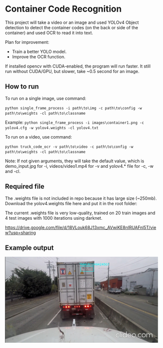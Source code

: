 # Container Code Recognition

This project will take a video or an image and used YOLOv4 Object detection
to detect the container codes (on the back or side of the container) and used OCR to read it into text.

Plan for improvement:

- Train a better YOLO model.
- Improve the OCR function.

If installed opencv with CUDA-enabled, the program will run faster. It still run
without CUDA/GPU, but slower, take ~0.5 second for an image.

## How to run

To run on a single image, use command:

`python single_frame_process -i path\to\img -c path\to\config
-w path\to\weights -cl path\to\classname`

Example: `python single_frame_process -i images\container1.png -c yolov4.cfg
-w yolov4.weights -cl yolov4.txt`

To run on a video, use command:

`python truck_code_ocr -v path\to\video -c path\to\config
-w path\to\weights -cl path\to\classname`

Note: If not given arguments, they will take the default value, which is
demo_input.jpg for -i, videos/video1.mp4 for -v and yolov4.* file for -c, -w and -cl.

## Required file

The .weights file is not included in repo because it has large size (~250mb).
Download the yolov4.weights file here and put it in the root folder:

The current .weights file is very low-quality, trained on 20 train images
and 4 test images with 1000 iterations using darknet.

<https://drive.google.com/file/d/18VLouk68J13xmc_AVwiKE8nIRUAFnl5T/view?usp=sharing>

## Example output

![Output example](./output.jpg?raw=true "Output example")
